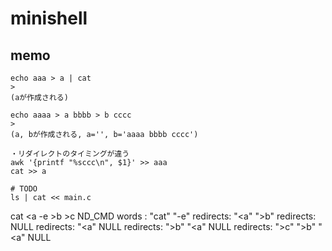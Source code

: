 # minishell


## memo

```
echo aaa > a | cat
>
(aが作成される)

echo aaaa > a bbbb > b cccc
>
(a, bが作成される, a='', b='aaaa bbbb cccc')

・リダイレクトのタイミングが違う
awk '{printf "%sccc\n", $1}' >> aaa
cat >> a

# TODO
ls | cat << main.c

```

cat <a -e >b >c
ND_CMD
    words    : "cat" "-e"
    redirects: "<a" ">b" 
    redirects: NULL
    redirects: "<a" NULL
    redirects: ">b" "<a" NULL
    redirects: ">c" ">b" "<a" NULL